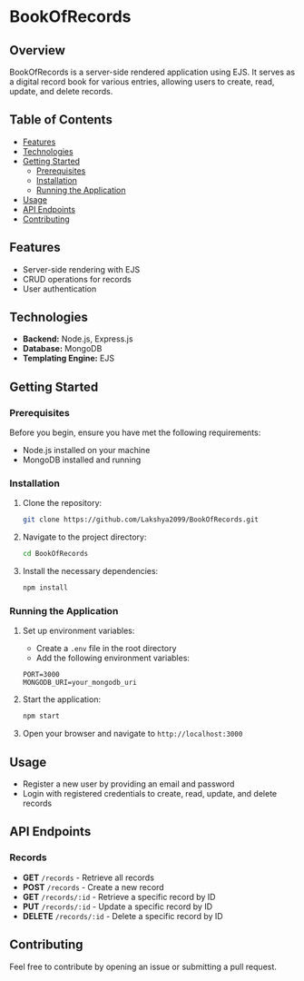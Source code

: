 # BookOfRecords

## Overview
BookOfRecords is a server-side rendered application using EJS. It serves as a digital record book for various entries, allowing users to create, read, update, and delete records.

## Table of Contents
- [Features](#features)
- [Technologies](#technologies)
- [Getting Started](#getting-started)
  - [Prerequisites](#prerequisites)
  - [Installation](#installation)
  - [Running the Application](#running-the-application)
- [Usage](#usage)
- [API Endpoints](#api-endpoints)
- [Contributing](#contributing)

## Features
- Server-side rendering with EJS
- CRUD operations for records
- User authentication

## Technologies
- **Backend:** Node.js, Express.js
- **Database:** MongoDB
- **Templating Engine:** EJS

## Getting Started

### Prerequisites
Before you begin, ensure you have met the following requirements:
- Node.js installed on your machine
- MongoDB installed and running

### Installation
1. Clone the repository:
    ```bash
    git clone https://github.com/Lakshya2099/BookOfRecords.git
    ```
2. Navigate to the project directory:
    ```bash
    cd BookOfRecords
    ```
3. Install the necessary dependencies:
    ```bash
    npm install
    ```

### Running the Application
1. Set up environment variables:
    - Create a `.env` file in the root directory
    - Add the following environment variables:
    ```env
    PORT=3000
    MONGODB_URI=your_mongodb_uri
    ```

2. Start the application:
    ```bash
    npm start
    ```

3. Open your browser and navigate to `http://localhost:3000`

## Usage
- Register a new user by providing an email and password
- Login with registered credentials to create, read, update, and delete records

## API Endpoints

### Records
- **GET** `/records` - Retrieve all records
- **POST** `/records` - Create a new record
- **GET** `/records/:id` - Retrieve a specific record by ID
- **PUT** `/records/:id` - Update a specific record by ID
- **DELETE** `/records/:id` - Delete a specific record by ID

## Contributing
Feel free to contribute by opening an issue or submitting a pull request.
